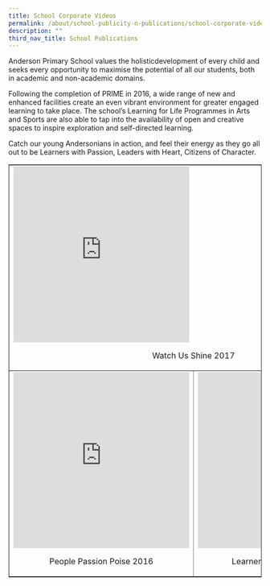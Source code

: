 ```yaml
---
title: School Corporate Videos
permalink: /about/school-publicity-n-publications/school-corporate-videos/
description: ""
third_nav_title: School Publications
---
```

<p>Anderson Primary School values the holisticdevelopment of every child and seeks every opportunity to maximise the potential of all our students, both in academic and non-academic domains.</p>
<p>Following the completion of PRIME in 2016, a wide range of new and enhanced facilities create an even vibrant environment for greater engaged learning to take place. The school’s Learning for Life Programmes in Arts and Sports are also able to tap into the availability of open and creative spaces to inspire exploration and self-directed learning.</p>
<p>Catch our young Andersonians in action, and feel their energy as they go all out to be Learners with Passion, Leaders with Heart, Citizens of Character.</p>
<table style="border-collapse: collapse; width: 100%;" border="1">
<tbody>
<tr>
<td style="width: 50%;" colspan="2">
<iframe style="text-align: center;" width="350" height="350" src="https://www.youtube.com/embed/LDgkQi1JyWs" title="Watch Us Shine" frameborder="0" allow="accelerometer; autoplay; clipboard-write; encrypted-media; gyroscope; picture-in-picture" allowfullscreen=""></iframe>
<p style="text-align: center;">Watch Us Shine 2017</p>
</td>
</tr>
<tr>
<td style="width: 50%; text-align: center;">
<iframe width="350" height="350" src="https://www.youtube.com/embed/4r0qiXTQ9vA" title="People Passion Poise at Victoria Theatre 2016" frameborder="0" allow="accelerometer; autoplay; clipboard-write; encrypted-media; gyroscope; picture-in-picture" allowfullscreen=""></iframe>
<p>People Passion Poise 2016</p>
</td>
<td style="width: 50%; text-align: center;">
<iframe width="350" height="350" src="https://www.youtube.com/embed/33kJZHP83OU" title="Learners With Passion Leaders With Heart Citizens of Character 2016" frameborder="0" allow="accelerometer; autoplay; clipboard-write; encrypted-media; gyroscope; picture-in-picture" allowfullscreen=""></iframe>
<p>Learners With Passion 2016</p>
</td>
</tr>
</tbody>
</table>
